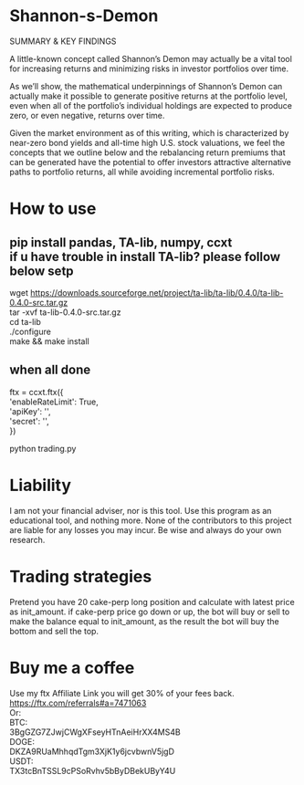 # Shannon-s-Demon
SUMMARY & KEY FINDINGS

A little-known concept called Shannon’s Demon may actually be a vital tool for increasing returns and minimizing risks in investor portfolios over time.

As we’ll show, the mathematical underpinnings of Shannon’s Demon can actually make it possible to generate positive returns at the portfolio level, even when all of the portfolio’s individual holdings are expected to produce zero, or even negative, returns over time.

Given the market environment as of this writing, which is characterized by near-zero bond yields and all-time high U.S. stock valuations, we feel the concepts that we outline below and the rebalancing return premiums that can be generated have the potential to offer investors attractive alternative paths to portfolio returns, all while avoiding incremental portfolio risks.

# How to use
pip install pandas, TA-lib, numpy, ccxt   
if u have trouble in install TA-lib? please follow below setp  
---
wget https://downloads.sourceforge.net/project/ta-lib/ta-lib/0.4.0/ta-lib-0.4.0-src.tar.gz  
tar -xvf ta-lib-0.4.0-src.tar.gz  
cd ta-lib  
./configure  
make && make install 

when all done   
---
ftx = ccxt.ftx({   
    'enableRateLimit': True,   
    'apiKey': '',   
    'secret': '',   
})

python trading.py
# Liability
I am not your financial adviser, nor is this tool. Use this program as an educational tool, and nothing more. None of the contributors to this project are liable for any losses you may incur. Be wise and always do your own research.

# Trading strategies
Pretend you have 20 cake-perp long position and calculate with latest price as init_amount.
if cake-perp price go down or up, the bot will buy or sell to make the balance equal to init_amount,
as the result the bot will buy the bottom and sell the top.

# Buy me a coffee
Use my ftx Affiliate Link you will get 30% of your fees back.
https://ftx.com/referrals#a=7471063   
Or:   
BTC:   
3BgGZG7ZJwjCWgXFseyHTnAeiHrXX4MS4B   
DOGE:   
DKZA9RUaMhhqdTgm3XjK1y6jcvbwnV5jgD   
USDT:   
TX3tcBnTSSL9cPSoRvhv5bByDBekUByY4U   
